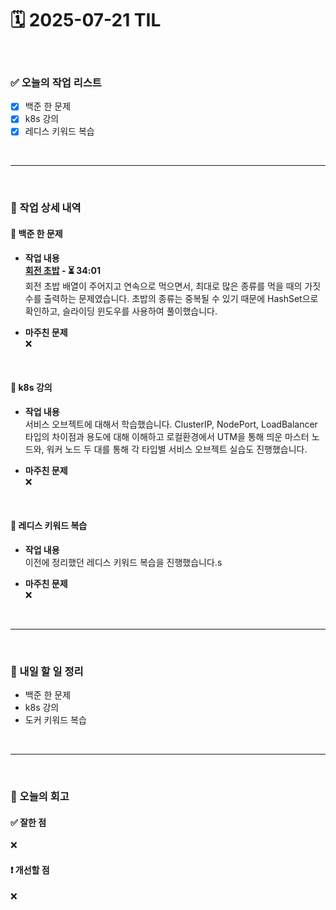 # 🗓️ 2025-07-21 TIL

<br>

### ✅ 오늘의 작업 리스트  
- [x] 백준 한 문제
- [x] k8s 강의
- [x] 레디스 키워드 복습

<br>

---

<br>

### 📌 작업 상세 내역  

#### 🔹 백준 한 문제
- **작업 내용**<br>
**[회전 초밥](https://www.acmicpc.net/problem/2531) - ⏳ 34:01**<br>
회전 초밥 배열이 주어지고 연속으로 먹으면서, 최대로 많은 종류를 먹을 때의 가짓수를 출력하는 문제였습니다. 초밥의 종류는 중복될 수 있기 때문에 HashSet으로 확인하고,  슬라이딩 윈도우를 사용하여 풀이했습니다.

- **마주친 문제**<br>
❌

<br>

#### 🔹 k8s 강의
- **작업 내용**<br>
서비스 오브젝트에 대해서 학습했습니다. ClusterIP, NodePort, LoadBalancer 타입의 차이점과 용도에 대해 이해하고 로컬환경에서 UTM을 통해 띄운 마스터 노드와, 워커 노드 두 대를 통해 각 타입별 서비스 오브젝트 실습도 진행했습니다.

- **마주친 문제**<br>
❌

<br>

#### 🔹 레디스 키워드 복습
- **작업 내용**<br>
이전에 정리했던 레디스 키워드 복습을 진행했습니다.s

- **마주친 문제**<br>
❌

<br>

---

<br>

### 🚀 내일 할 일 정리  

- 백준 한 문제
- k8s 강의
- 도커 키워드 복습

<br>

---

<br>

### 🧐 오늘의 회고  

#### ✅ 잘한 점
❌

#### ❗ 개선할 점
❌

<br><br><br>